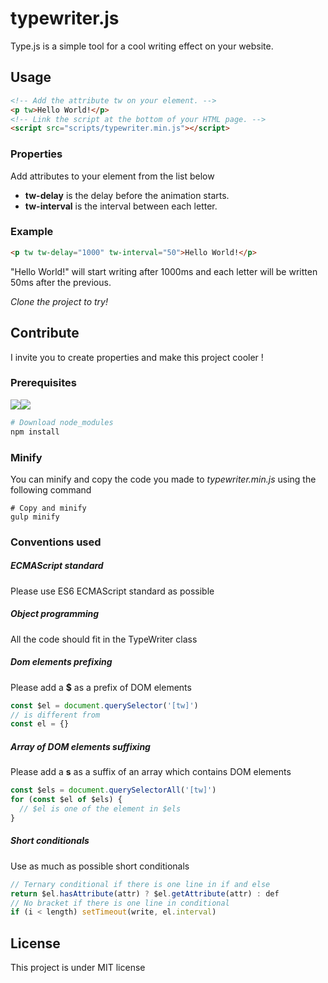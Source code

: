 # typewriter.js

Type.js is a simple tool for a cool writing effect on your website.



## Usage

```html
<!-- Add the attribute tw on your element. -->
<p tw>Hello World!</p>
<!-- Link the script at the bottom of your HTML page. -->
<script src="scripts/typewriter.min.js"></script>
```

### Properties

Add attributes to your element from the list below 

* **tw-delay** is the delay before the animation starts.
* **tw-interval** is the interval between each letter.

### Example

```html
<p tw tw-delay="1000" tw-interval="50">Hello World!</p>
```

"Hello World!" will start writing after 1000ms and each letter will be written 50ms after the previous.

*Clone the project to try!*



## Contribute

I invite you to create properties and make this project cooler !

### Prerequisites

![](https://img.shields.io/badge/npm-%3E%3D%205.6.0-blue.svg)![](https://img.shields.io/badge/gulp-%3E%3D%203.9.1-blue.svg)

```sh
# Download node_modules
npm install
```

### Minify

You can minify and copy the code you made to *typewriter.min.js* using the following command

```shell
# Copy and minify
gulp minify
```

### Conventions used

##### ECMAScript standard

Please use ES6 ECMAScript standard as possible

##### Object programming

All the code should fit in the TypeWriter class

##### Dom elements prefixing

Please add a **$** as a prefix of DOM elements

```javascript
const $el = document.querySelector('[tw]')
// is different from
const el = {}
```

##### Array of DOM elements suffixing

Please add a **s** as a suffix of an array which contains DOM elements

```javascript
const $els = document.querySelectorAll('[tw]')
for (const $el of $els) {
  // $el is one of the element in $els
}
```

##### Short conditionals

Use as much as possible short conditionals

```javascript
// Ternary conditional if there is one line in if and else
return $el.hasAttribute(attr) ? $el.getAttribute(attr) : def
// No bracket if there is one line in conditional
if (i < length) setTimeout(write, el.interval)
```



## License

This project is under MIT license